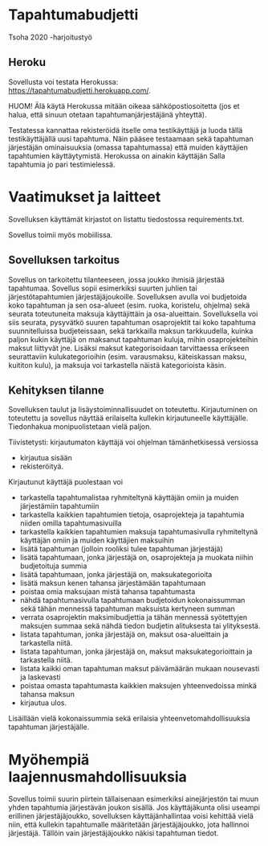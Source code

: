 # Tapahtumabudjetti
Tsoha 2020 -harjoitustyö

## Heroku
Sovellusta voi testata Herokussa: https://tapahtumabudjetti.herokuapp.com/.

HUOM! Älä käytä Herokussa mitään oikeaa sähköpostiosoitetta (jos et halua, että sinuun otetaan tapahtumanjärjestäjänä yhteyttä).

Testatessa kannattaa rekisteröidä itselle oma testikäyttäjä ja luoda tällä testikäyttäjällä uusi tapahtuma.
Näin pääsee testaamaan sekä tapahtuman järjestäjän ominaisuuksia (omassa tapahtumassa) että muiden käyttäjien tapahtumien käyttäytymistä.
Herokussa on ainakin käyttäjän Salla tapahtumia jo pari testimielessä.

# Vaatimukset ja laitteet

Sovelluksen käyttämät kirjastot on listattu tiedostossa requirements.txt.

Sovellus toimii myös mobiilissa.

## Sovelluksen tarkoitus
Sovellus on tarkoitettu tilanteeseen, jossa joukko ihmisiä järjestää tapahtumaa. Sovellus sopii esimerkiksi suurten juhlien tai järjestötapahtumien järjestäjäjoukoille.
Sovelluksen avulla voi budjetoida koko tapahtuman ja sen osa-alueet (esim. ruoka, koristelu, ohjelma) sekä seurata toteutuneita maksuja käyttäjittäin ja osa-alueittain.
Sovelluksella voi siis seurata, pysyvätkö suuren tapahtuman osaprojektit tai koko tapahtuma suunnitelluissa budjeteissaan, sekä tarkkailla maksun tarkkuudella, kuinka paljon kukin käyttäjä on maksanut tapahtuman kuluja, mihin osaprojekteihin maksut liittyvät jne. 
Lisäksi maksut kategorisoidaan tarvittaessa erikseen seurattaviin kulukategorioihin (esim. varausmaksu, käteiskassan maksu, kuititon kulu), ja maksuja voi tarkastella näistä kategorioista käsin.

## Kehityksen tilanne
Sovelluksen taulut ja lisäystoiminnallisuudet on toteutettu. Kirjautuminen on toteutettu ja sovellus näyttää erilaiselta kullekin kirjautuneelle käyttäjälle. Tiedonhakua monipuolistetaan vielä paljon.

Tiivistetysti: kirjautumaton käyttäjä voi ohjelman tämänhetkisessä versiossa
* kirjautua sisään
* rekisteröityä.

Kirjautunut käyttäjä puolestaan voi
* tarkastella tapahtumalistaa ryhmiteltynä käyttäjän omiin ja muiden järjestämiin tapahtumiin
* tarkastella kaikkien tapahtumien tietoja, osaprojekteja ja tapahtumia niiden omilla tapahtumasivuilla
* tarkastella kaikkien tapahtumien maksuja tapahtumasivulla ryhmiteltynä käyttäjän omiin ja muiden käyttäjien maksuihin
* lisätä tapahtuman (jolloin rooliksi tulee tapahtuman järjestäjä)
* lisätä tapahtumaan, jonka järjestäjä on, osaprojekteja ja muokata niihin budjetoituja summia
* lisätä tapahtumaan, jonka järjestäjä on, maksukategorioita
* lisätä maksun kenen tahansa järjestämään tapahtumaan
* poistaa omia maksujaan mistä tahansa tapahtumasta
* nähdä tapahtumasivulla tapahtumaan budjetoidun kokonaissumman sekä tähän mennessä tapahtuman maksuista kertyneen summan
* verrata osaprojektin maksimibudjettia ja tähän mennessä syötettyjen maksujen summaa sekä nähdä tiedon budjetin alituksesta tai ylityksestä.
* listata tapahtuman, jonka järjestäjä on, maksut osa-alueittain ja tarkastella niitä.
* listata tapahtuman, jonka järjestäjä on, maksut maksukategorioittain ja tarkastella niitä.
* listata kaikki oman tapahtuman maksut päivämäärän mukaan nousevasti ja laskevasti
* poistaa omasta tapahtumasta kaikkien maksujen yhteenvedoissa minkä tahansa maksun
* kirjautua ulos.

Lisäillään vielä kokonaissummia sekä erilaisia yhteenvetomahdollisuuksia tapahtuman järjestäjälle.

# Myöhempiä laajennusmahdollisuuksia
Sovellus toimii suurin piirtein tällaisenaan esimerkiksi ainejärjestön tai muun yhden tapahtumia järjestävän joukon sisällä. 
Jos käyttäjäkunta olisi useampi erillinen järjestäjäjoukko, sovelluksen käyttäjänhallintaa voisi kehittää vielä niin, että kullekin tapahtumalle määritetään järjestäjäjoukko, jota hallinnoi järjestäjä.
Tällöin vain järjestäjäjoukko näkisi tapahtuman tiedot.
